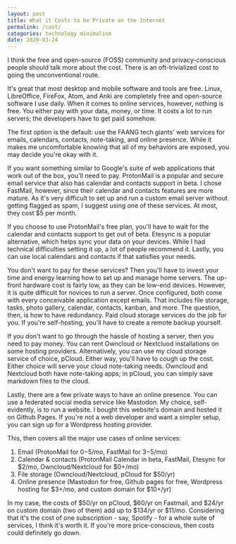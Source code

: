 ```yaml
---
layout: post
title: What it Costs to be Private on the Internet
permalink: /cost/
categories: technology minimalism
date: 2020-03-24
---
```


I think the free and open-source (FOSS) community and privacy-conscious people should talk more about the cost. There is an oft-trivialized cost to going the unconventional route. 

It's great that most desktop and mobile software and tools are free. Linux, LibreOffice, FireFox, Atom, and Anki are completely free and open-source software I use daily. When it comes to online services, however, nothing is free. You either pay with your data, money, or time. It costs a lot to run servers; the developers have to get paid somehow.

The first option is the default: use the FAANG tech giants' web services for emails, calendars, contacts, note-taking, and online presence. While it makes me uncomfortable knowing that all of my behaviors are exposed, you may decide you're okay with it.

If you want something similar to Google's suite of web applications that work out of the box, you'll need to pay. ProtonMail is a popular and secure email service that also has calendar and contacts support in beta. I chose FastMail, however, since their calendar and contacts features are more mature. As it's very difficult to set up and run a custom email server without getting flagged as spam, I suggest using one of these services. At most, they cost $5 per month. 

If you choose to use ProtonMail's free plan, you'll have to wait for the calendar and contacts support to get out of beta. Etesync is a popular alternative, which helps sync your data on your devices. While I had technical difficulties setting it up, a lot of people recommend it. Lastly, you can use local calendars and contacts if that satisfies your needs. 

You don't want to pay for these services? Then you'll have to invest your time and energy learning how to set up and manage home servers. The up-front hardware cost is fairly low, as they can be low-end devices. However, it is quite difficult for novices to run a server. Once configured, both come with every conceivable application except emails. That includes file storage, tasks, photo gallery, calendar, contacts, kanban, and more. The question, then, is how to have redundancy. Paid cloud storage services do the job for you. If you're self-hosting, you'll have to create a remote backup yourself.

If you don't want to go through the hassle of hosting a server, then you need to pay money. You can rent Owncloud or Nextcluod installations on some hosting providers. Alternatively, you can use my cloud storage service of choice, pCloud. Either way, you'll have to cough up the cost. Either choice will serve your cloud note-taking needs. Owncloud and Nextcloud both have note-taking apps; in pCloud, you can simply save markdown files to the cloud.

Lastly, there are a few private ways to have an online presence. You can use a federated social media service like Mastodon. My choice, self-evidently, is to run a website. I bought this website's domain and hosted it on Github Pages. If you're not a web developer and want a simpler setup, you can sign up for a Wordpress hosting provider.

This, then covers all the major use cases of online services:

1. Email (ProtonMail for 0$-$5/mo, FastMail for $3-$5/mo)
2. Calendar & contacts (ProtonMail Calendar in beta, FastMail, Etesync for $2/mo, Owncloud/Nextcloud for $0+/mo)
3. File storage (Owncloud/Nextcloud, pCloud for $50/yr)
4. Online presence (Mastodon for free, Github pages for free, Wordpress hosting for $3+/mo, and custom domain for $10+/yr)

In my case, the costs of $50/yr on pCloud, $60/yr on Fastmail, and $24/yr on custom domain (two of them) add up to $134/yr or $11/mo. Considering that it's the cost of one subscription - say, Spotify - for a whole suite of services, I think it's worth it. If you're more price-conscious, then costs could definitely go down. 

